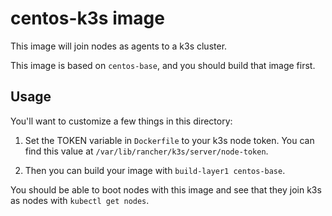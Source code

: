 # centos-k3s image

This image will join nodes as agents to a k3s cluster.

This image is based on `centos-base`, and you should build that image first.

## Usage

You'll want to customize a few things in this directory:

1. Set the TOKEN variable in `Dockerfile` to your k3s node token.  You can find this value at `/var/lib/rancher/k3s/server/node-token`.

2. Then you can build your image with `build-layer1 centos-base`.

You should be able to boot nodes with this image and see that they join k3s as nodes with `kubectl get nodes`.
